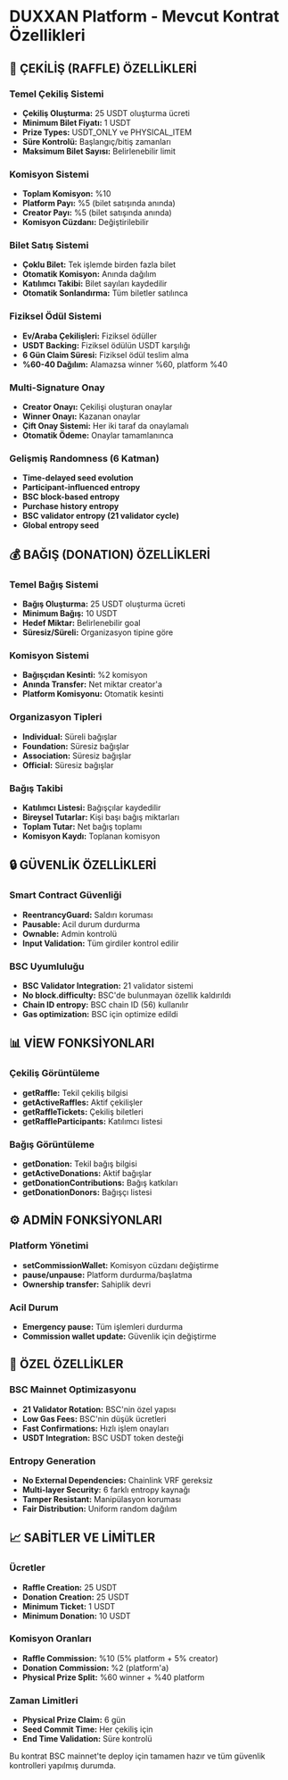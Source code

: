 # DUXXAN Platform - Mevcut Kontrat Özellikleri

## 🎲 ÇEKİLİŞ (RAFFLE) ÖZELLİKLERİ

### Temel Çekiliş Sistemi
- **Çekiliş Oluşturma:** 25 USDT oluşturma ücreti
- **Minimum Bilet Fiyatı:** 1 USDT
- **Prize Types:** USDT_ONLY ve PHYSICAL_ITEM
- **Süre Kontrolü:** Başlangıç/bitiş zamanları
- **Maksimum Bilet Sayısı:** Belirlenebilir limit

### Komisyon Sistemi
- **Toplam Komisyon:** %10
- **Platform Payı:** %5 (bilet satışında anında)
- **Creator Payı:** %5 (bilet satışında anında)
- **Komisyon Cüzdanı:** Değiştirilebilir

### Bilet Satış Sistemi
- **Çoklu Bilet:** Tek işlemde birden fazla bilet
- **Otomatik Komisyon:** Anında dağılım
- **Katılımcı Takibi:** Bilet sayıları kaydedilir
- **Otomatik Sonlandırma:** Tüm biletler satılınca

### Fiziksel Ödül Sistemi
- **Ev/Araba Çekilişleri:** Fiziksel ödüller
- **USDT Backing:** Fiziksel ödülün USDT karşılığı
- **6 Gün Claim Süresi:** Fiziksel ödül teslim alma
- **%60-40 Dağılım:** Alamazsa winner %60, platform %40

### Multi-Signature Onay
- **Creator Onayı:** Çekilişi oluşturan onaylar
- **Winner Onayı:** Kazanan onaylar
- **Çift Onay Sistemi:** Her iki taraf da onaylamalı
- **Otomatik Ödeme:** Onaylar tamamlanınca

### Gelişmiş Randomness (6 Katman)
- **Time-delayed seed evolution**
- **Participant-influenced entropy**
- **BSC block-based entropy**
- **Purchase history entropy**
- **BSC validator entropy (21 validator cycle)**
- **Global entropy seed**

## 💰 BAĞIŞ (DONATION) ÖZELLİKLERİ

### Temel Bağış Sistemi
- **Bağış Oluşturma:** 25 USDT oluşturma ücreti
- **Minimum Bağış:** 10 USDT
- **Hedef Miktar:** Belirlenebilir goal
- **Süresiz/Süreli:** Organizasyon tipine göre

### Komisyon Sistemi
- **Bağışçıdan Kesinti:** %2 komisyon
- **Anında Transfer:** Net miktar creator'a
- **Platform Komisyonu:** Otomatik kesinti

### Organizasyon Tipleri
- **Individual:** Süreli bağışlar
- **Foundation:** Süresiz bağışlar
- **Association:** Süresiz bağışlar
- **Official:** Süresiz bağışlar

### Bağış Takibi
- **Katılımcı Listesi:** Bağışçılar kaydedilir
- **Bireysel Tutarlar:** Kişi başı bağış miktarları
- **Toplam Tutar:** Net bağış toplamı
- **Komisyon Kaydı:** Toplanan komisyon

## 🔒 GÜVENLİK ÖZELLİKLERİ

### Smart Contract Güvenliği
- **ReentrancyGuard:** Saldırı koruması
- **Pausable:** Acil durum durdurma
- **Ownable:** Admin kontrolü
- **Input Validation:** Tüm girdiler kontrol edilir

### BSC Uyumluluğu
- **BSC Validator Integration:** 21 validator sistemi
- **No block.difficulty:** BSC'de bulunmayan özellik kaldırıldı
- **Chain ID entropy:** BSC chain ID (56) kullanılır
- **Gas optimization:** BSC için optimize edildi

## 📊 VİEW FONKSİYONLARI

### Çekiliş Görüntüleme
- **getRaffle:** Tekil çekiliş bilgisi
- **getActiveRaffles:** Aktif çekilişler
- **getRaffleTickets:** Çekiliş biletleri
- **getRaffleParticipants:** Katılımcı listesi

### Bağış Görüntüleme
- **getDonation:** Tekil bağış bilgisi
- **getActiveDonations:** Aktif bağışlar
- **getDonationContributions:** Bağış katkıları
- **getDonationDonors:** Bağışçı listesi

## ⚙️ ADMİN FONKSİYONLARI

### Platform Yönetimi
- **setCommissionWallet:** Komisyon cüzdanı değiştirme
- **pause/unpause:** Platform durdurma/başlatma
- **Ownership transfer:** Sahiplik devri

### Acil Durum
- **Emergency pause:** Tüm işlemleri durdurma
- **Commission wallet update:** Güvenlik için değiştirme

## 💎 ÖZEL ÖZELLİKLER

### BSC Mainnet Optimizasyonu
- **21 Validator Rotation:** BSC'nin özel yapısı
- **Low Gas Fees:** BSC'nin düşük ücretleri
- **Fast Confirmations:** Hızlı işlem onayları
- **USDT Integration:** BSC USDT token desteği

### Entropy Generation
- **No External Dependencies:** Chainlink VRF gereksiz
- **Multi-layer Security:** 6 farklı entropy kaynağı
- **Tamper Resistant:** Manipülasyon koruması
- **Fair Distribution:** Uniform random dağılım

## 📈 SABİTLER VE LİMİTLER

### Ücretler
- **Raffle Creation:** 25 USDT
- **Donation Creation:** 25 USDT
- **Minimum Ticket:** 1 USDT
- **Minimum Donation:** 10 USDT

### Komisyon Oranları
- **Raffle Commission:** %10 (5% platform + 5% creator)
- **Donation Commission:** %2 (platform'a)
- **Physical Prize Split:** %60 winner + %40 platform

### Zaman Limitleri
- **Physical Prize Claim:** 6 gün
- **Seed Commit Time:** Her çekiliş için
- **End Time Validation:** Süre kontrolü

Bu kontrat BSC mainnet'te deploy için tamamen hazır ve tüm güvenlik kontrolleri yapılmış durumda.